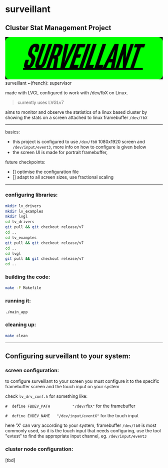 # surveillant
## Cluster Stat Management Project

![surveillant](lv_resources/surveillant.png "surveillant")
surveillant ~(french): supervisor

made with LVGL configured to work with /dev/fbX on Linux.

> currently uses LVGLv7

aims to monitor and observe the statistics of a linux based cluster by showing the stats on a screen attached to linux framebuffer `/dev/fbX`
___

basics: 
* this project is configured to use `/dev/fb0` 1080x1920 screen and `/dev/input/event3`, more info on how to configure is given below
* the screen UI is made for portrait framebuffer, 

future checkpoints:
- [] optimise the configuration file 
- [] adapt to all screen sizes, use fractional scaling

___

### configuring libraries:
```bash
mkdir lv_drivers
mkdir lv_examples
mkdir lvgl
cd lv_drivers
git pull && git checkout release/v7
cd .. 
cd lv_examples
git pull && git checkout release/v7
cd ..
cd lvgl
git pull && git checkout release/v7
cd ..
```

### building the code:
```bash
make -F Makefile
```

### running it:
```bash
./main_app
```

### cleaning up:
```bash
make clean
```
___ 
## Configuring surveillant to your system:

### screen configuration:

to configure surveillant to your screen you must configure it to the specific framebuffer screen and the touch input on your system

check `lv_drv_conf.h` for something like:

`#  define FBDEV_PATH          "/dev/fbX"` for the framebuffer 

`#  define EVDEV_NAME   "/dev/input/eventX"` for the touch input

here 'X' can vary according to your system, framebuffer `/dev/fb0` is most commonly used, so it is the touch input that needs configuring, use the tool "evtest" to find the appropriate input channel, eg. `/dev/input/event3`

### cluster node configuration:
[tbd]
